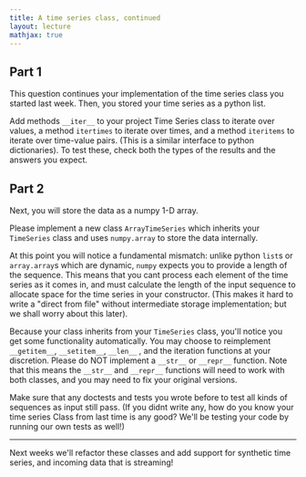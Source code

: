 ```yaml
---
title: A time series class, continued
layout: lecture
mathjax: true
---
```


## Part 1

This question continues your implementation of the time series class you started last week. Then, you stored your time series as a python list.

Add methods `__iter__` to your project Time Series class to iterate over values, a method `itertimes` to iterate over times, and a method `iteritems` to iterate over time-value pairs. (This is a similar interface to python dictionaries). To test these, check both the types of the results and the answers you expect.

## Part 2

Next, you will store the data as a numpy 1-D array.

Please implement a new class `ArrayTimeSeries` which inherits your `TimeSeries` class and uses `numpy.array` to store the data internally.

At this point you will notice a fundamental mismatch: unlike python `list`s or `array.array`s which are dynamic, `numpy` expects you to provide a length of the sequence. This means that you cant process each element of the time series as it comes in, and must calculate the length of the input sequence to allocate space for the time series in your constructor. (This makes it hard to write a "direct from file" without intermediate storage implementation; but we shall worry about this later).

Because your class inherits from your `TimeSeries` class, you'll notice you get some functionality automatically. You may choose to reimplement `__getitem__`, `__setitem__`, `__len__` , and the iteration functions at your discretion. Please do NOT implement a `__str__` or `__repr__` function. Note that this means the `__str__` and `__repr__` functions will need to work with both classes, and you may need to fix your original versions.

Make sure that any doctests and tests you wrote before to test all kinds of sequences as input still pass. (If you didnt write any, how do you know your time series Class from last time is any good? We'll be testing your code by running our own tests as well!)

---

Next weeks we'll refactor these classes and add support for synthetic time series, and incoming data that is streaming!
